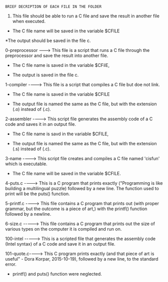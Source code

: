 
	BRIEF DECRIPTION OF EACH FILE IN THE FOLDER

1. This file should be able to run a C file and save the result  in another file when executed. 

* The C file name will be saved in the variable $CFILE

*The output should be saved in the file c.





0-preprocessor ---> This file is a script that runs a C file through the preprocessor and save the result into another file.

* The C file name is saved in the variable $CFilE,

* The output is saved in the file c.



1-compiler ----> This file is a script that compiles a C file but doe not link.

* The C file name is saved in the variable $CFILE

* The output file is named the same as the C file, but with the extension (.o) instead of (.c).



2-assembler ----> This script file generates the assembly code of a C code and saves it in an output file.

* The C file name is savd in the variable $CFILE,

* The output file is named the same as the C file, but with the extension (.s) instead of (.c).



3-name ----> This script file creates and compiles a C file named 'cisfun' which is executable.

* The C file name will be saved in the variable $CFILE.



4-puts.c ----> This is a C program that prints exactly ("Programming is like building a multilingual puzzle) followed by a new line. The function used to print will be the puts() function.



5-printf.c ----> This file contains a C program that prints out (with proper grammar, but the outcome is a piece of art,) with the printf() function followed by a newline.



6-size.c -----> This file contains a C program that prints out the size of various  types on the computer it is compiled and run on. 



100-intel -----> This is a scripted file that generates the assembly code (Intel syntax) of a C code and save it in an output file.



101-quote.c----> This C program prints exactly (and that piece of art is useful" - Dora Korpar, 2015-10-19), followed by a new line, to the standard error.

* printf() and puts() function were neglected.

